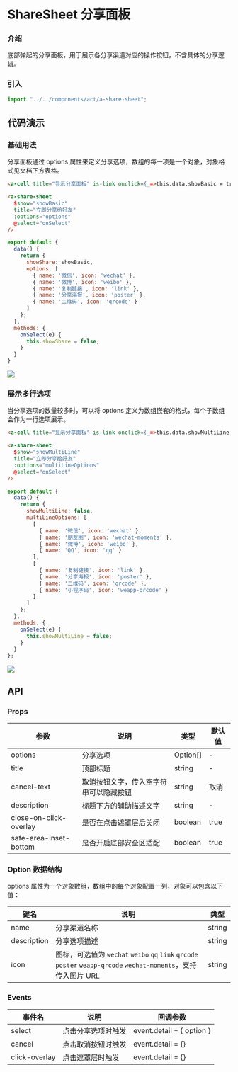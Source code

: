 
# ShareSheet 分享面板

### 介绍

底部弹起的分享面板，用于展示各分享渠道对应的操作按钮，不含具体的分享逻辑。

### 引入

```js
import "../../components/act/a-share-sheet";
```

## 代码演示

### 基础用法

分享面板通过 options 属性来定义分享选项，数组的每一项是一个对象，对象格式见文档下方表格。

```html
<a-cell title="显示分享面板" is-link onclick={_=>this.data.showBasic = true}/>

<a-share-sheet
  $show="showBasic"
  title="立即分享给好友"
  :options="options"
  @select="onSelect"
/>
```
```js
export default {
  data() {
    return {
      showShare: showBasic,
      options: [
        { name: '微信', icon: 'wechat' },
        { name: '微博', icon: 'weibo' },
        { name: '复制链接', icon: 'link' },
        { name: '分享海报', icon: 'poster' },
        { name: '二维码', icon: 'qrcode' }
      ]
    };
  },
  methods: {
    onSelect(e) {
      this.showShare = false;
    }
  }
}
```

![](https://docs.apicloud.com/act/sharesheet/1.png)

### 展示多行选项

当分享选项的数量较多时，可以将 options 定义为数组嵌套的格式，每个子数组会作为一行选项展示。

```html
<a-cell title="显示分享面板" is-link onclick={_=>this.data.showMultiLine = true}/>

<a-share-sheet
  $show="showMultiLine"
  title="立即分享给好友"
  :options="multiLineOptions"
  @select="onSelect"
/>
```
```js
export default {
  data() {
    return {
      showMultiLine: false,
      multiLineOptions: [
        [
          { name: '微信', icon: 'wechat' },
          { name: '朋友圈', icon: 'wechat-moments' },
          { name: '微博', icon: 'weibo' },
          { name: 'QQ', icon: 'qq' }
        ],
        [
          { name: '复制链接', icon: 'link' },
          { name: '分享海报', icon: 'poster' },
          { name: '二维码', icon: 'qrcode' },
          { name: '小程序码', icon: 'weapp-qrcode' }
        ]
      ]
    };
  },
  methods: {
    onSelect(e) {
      this.showMultiLine = false;
    }
  }
};
```

![](https://docs.apicloud.com/act/sharesheet/2.png)

## API

### Props

| 参数        | 说明                 | 类型               | 默认值     |
| ----------- | -------------------- | ------------------ | ---------- |
| options     | 分享选项 | Option[] | - |
| title       | 顶部标题 | string | -        |
| cancel-text | 取消按钮文字，传入空字符串可以隐藏按钮 | string     | 取消 |
| description | 标题下方的辅助描述文字   | string       | -     |
| close-on-click-overlay | 是否在点击遮罩层后关闭  | boolean  | true |
| safe-area-inset-bottom | 是否开启底部安全区适配 | boolean  | true |

### Option 数据结构

options 属性为一个对象数组，数组中的每个对象配置一列，对象可以包含以下值：

| 键名 | 说明             | 类型                   |
| ------ | ---------------- | -------------------------- |
| name | 分享渠道名称     | string |
| description | 分享选项描述     | string |
| icon | 图标，可选值为 `wechat` `weibo` `qq` `link` `qrcode` `poster` `weapp-qrcode` `wechat-moments`，支持传入图片 URL | string |

### Events

| 事件名 | 说明             | 回调参数                   |
| ------ | ---------------- | -------------------------- |
| select | 点击分享选项时触发  | event.detail = { option } |
| cancel | 点击取消按钮时触发  | event.detail = {} |
| click-overlay | 点击遮罩层时触发 | event.detail = {} |